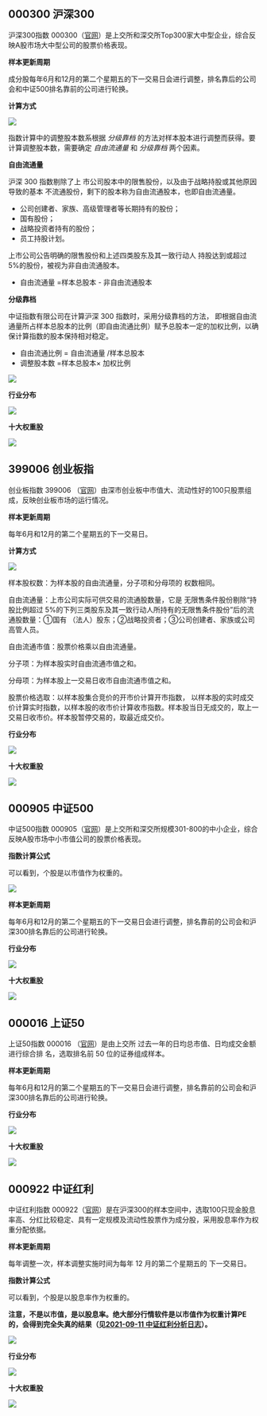 ## 000300 沪深300

沪深300指数 000300（[官网](http://www.csindex.com.cn/zh-CN/indices/index-detail/000300)）是上交所和深交所Top300家大中型企业，综合反映A股市场大中型公司的股票价格表现。

**样本更新周期**

成分股每年6月和12月的第二个星期五的下一交易日会进行调整，排名靠后的公司会和中证500排名靠前的公司进行轮换。

**计算方式**

![](main-indices/300-calc.jpg)

指数计算中的调整股本数系根据 *分级靠档* 的方法对样本股本进行调整而获得。要计算调整股本数，需要确定 *自由流通量* 和 *分级靠档* 两个因素。

**自由流通量**

沪深 300 指数剔除了上 市公司股本中的限售股份，以及由于战略持股或其他原因导致的基本 不流通股份，剩下的股本称为自由流通股本，也即自由流通量。

* 公司创建者、家族、高级管理者等长期持有的股份；
* 国有股份；
* 战略投资者持有的股份；
* 员工持股计划。

上市公司公告明确的限售股份和上述四类股东及其一致行动人 持股达到或超过 5%的股份，被视为非自由流通股本。

* 自由流通量 =样本总股本 - 非自由流通股本

**分级靠档**

中证指数有限公司在计算沪深 300 指数时，采用分级靠档的方法， 即根据自由流通量所占样本总股本的比例（即自由流通比例）赋予总股本一定的加权比例，以确保计算指数的股本保持相对稳定。

* 自由流通比例 = 自由流通量 /样本总股本
* 调整股本数 =样本总股本× 加权比例

![](main-indices/300-calc-2.jpg)

**行业分布**

![](main-indices/300-prop.jpg)

**十大权重股**

![](main-indices/300-weight-stock.jpg)

## 399006 创业板指

创业板指数 399006 （[官网](http://www.cnindex.com.cn/module/index-detail.html?act_menu=1&indexCode=399006)）由深市创业板中市值大、流动性好的100只股票组成，反映创业板市场的运行情况。

**样本更新周期**

每年6月和12月的第二个星期五的下一交易日。

**计算方式**

![](main-indices/399006-calc.jpg)

样本股权数：为样本股的自由流通量，分子项和分母项的 权数相同。

自由流通量：上市公司实际可供交易的流通股数量，它是 无限售条件股份剔除“持股比例超过 5%的下列三类股东及其一致行动人所持有的无限售条件股份”后的流通股数量：①国有 （法人）股东；②战略投资者；③公司创建者、家族或公司高管人员。

自由流通市值：股票价格乘以自由流通量。

分子项：为样本股实时自由流通市值之和。

分母项：为样本股上一交易日收市自由流通市值之和。

股票价格选取：以样本股集合竞价的开市价计算开市指数， 以样本股的实时成交价计算实时指数，以样本股的收市价计算收市指数。样本股当日无成交的，取上一交易日收市价。样本股暂停交易的，取最近成交价。

**行业分布**

![](main-indices/399006-prop.jpg)

**十大权重股**

![](main-indices/399006-weight-stock.jpg)

## 000905 中证500

中证500指数 000905（[官网](http://www.csindex.com.cn/zh-CN/indices/index-detail/000905)）是上交所和深交所规模301-800的中小企业，综合反映A股市场中小市值公司的股票价格表现。

**指数计算公式**

可以看到，个股是以市值作为权重的。

![](main-indices/500-calc.jpg)

**样本更新周期**

每年6月和12月的第二个星期五的下一交易日会进行调整，排名靠前的公司会和沪深300排名靠后的公司进行轮换。

**行业分布**

![](main-indices/500-prop.jpg)

**十大权重股**

![](main-indices/500-weight-stock.jpg)

## 000016 上证50

上证50指数 000016 （[官网](http://www.csindex.com.cn/zh-CN/indices/index-detail/000016)）是由上交所 过去一年的日均总市值、日均成交金额进行综合排 名，选取排名前 50 位的证券组成样本。

**样本更新周期**

每年6月和12月的第二个星期五的下一交易日会进行调整，排名靠前的公司会和沪深300排名靠后的公司进行轮换。

**行业分布**

![](main-indices/000016-prop.jpg)

**十大权重股**

![](main-indices/000016-weight-stock.jpg)

## 000922 中证红利

中证红利指数 000922（[官网](http://www.csindex.com.cn/zh-CN/indices/index-detail/000922)）是在沪深300的样本空间中，选取100只现金股息率高、分红比较稳定、具有一定规模及流动性股票作为成分股，采用股息率作为权重分配依据。

**样本更新周期**

每年调整一次，样本调整实施时间为每年 12 月的第二个星期五的 下一交易日。

**指数计算公式**

可以看到，个股是以股息率作为权重的。

**注意，不是以市值，是以股息率。绝大部分行情软件是以市值作为权重计算PE的，会得到完全失真的结果（见[2021-09-11 中证红利分析日志](2021-09-11-000922)）。**

![](main-indices/000922-calc.jpg)



**行业分布**

![](main-indices/000922-prop.jpg)

**十大权重股**

![](main-indices/000922-weight-stock.jpg)
